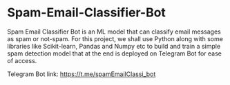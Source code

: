 # Spam-Email-Classifier-Bot
Spam Email Classifier Bot is an ML model that can classify email messages as spam or not-spam. For this project, we shall use Python along with some libraries like Scikit-learn, Pandas and Numpy etc to build and train a simple spam detection model that at the end is deployed on Telegram Bot for ease of access.

Telegram Bot link: https://t.me/spamEmailClassi_bot
